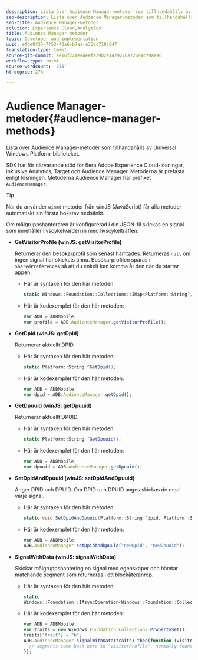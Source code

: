 ```yaml
---
description: Lista över Audience Manager-metoder som tillhandahålls av Universal Windows Platform-biblioteket.
seo-description: Lista över Audience Manager-metoder som tillhandahålls av Universal Windows Platform-biblioteket.
seo-title: Audience Manager-metoder
solution: Experience Cloud,Analytics
title: Audience Manager-metoder
topic: Developer and implementation
uuid: efbe8f33-7f53-40a6-b7aa-a36ac718c047
translation-type: tm+mt
source-git-commit: ae16f224eeaeefa29b2e1479270a72694c79aaa0
workflow-type: tm+mt
source-wordcount: '276'
ht-degree: 27%

---
```



# Audience Manager-metoder{#audience-manager-methods}

Lista över Audience Manager-metoder som tillhandahålls av Universal Windows Platform-biblioteket.

SDK har för närvarande stöd för flera Adobe Experience Cloud-lösningar, inklusive Analytics, Target och Audience Manager. Metoderna är prefasta enligt lösningen. Metoderna Audience Manager har prefixet `AudienceManager`.

>[!TIP]
>
>När du använder `winmd` metoder från winJS (JavaScript) får alla metoder automatiskt sin första bokstav nedsänkt.

Om målgruppshanteraren är konfigurerad i din JSON-fil skickas en signal som innehåller livscykelvärden in med livscykelträffen.

* **GetVisitorProfile (winJS: getVisitorProfile)**

   Returnerar den besökarprofil som senast hämtades. Returneras `null` om ingen signal har skickats ännu. Besökarprofilen sparas i `SharedPreferences` så att du enkelt kan komma åt den när du startar appen.

   * Här är syntaxen för den här metoden:

      ```csharp
      static Windows::Foundation::Collections::IMap<Platform::String^,Platform::Object^> ^GetVisitorProfile();
      ```

   * Här är kodexemplet för den här metoden:

      ```js
      var ADB = ADBMobile; 
      var profile = ADB.AudienceManager.getVisitorProfile();
      ```

* **GetDpid (winJS: getDpid)**

   Returnerar aktuellt DPID.

   * Här är syntaxen för den här metoden:

      ```csharp
      static Platform::String ^GetDpid();
      ```

   * Här är kodexemplet för den här metoden:

      ```js
      var ADB = ADBMobile;
      var dpid = ADB.AudienceManager.getDpid(); 
      ```

* **GetDpuuid (winJS: getDpuuid)**

   Returnerar aktuellt DPUID.

   * Här är syntaxen för den här metoden:

      ```csharp
      static Platform::String ^GetDpuuid();
      ```

   * Här är kodexemplet för den här metoden:

      ```js
      var ADB = ADBMobile; 
      var dpuuid = ADB.AudienceManager.getDpuuid();
      ```

* **SetDpidAndDpuuid (winJS: setDpidAndDpuuid)**

   Anger DPID och DPUID. Om DPID och DPUID anges skickas de med varje signal.

   * Här är syntaxen för den här metoden:

      ```csharp
      static void SetDpidAndDpuuid(Platform::String ^dpid, Platform::String ^dpuuid);
      ```

   * Här är kodexemplet för den här metoden:

      ```js
      var ADB = ADBMobile; 
      ADB.AudienceManager.setDpidAndDpuuid("newDpid", "newDpuuid");
      ```

* **SignalWithData (winJS: signalWithData)**

   Skickar målgruppshantering en signal med egenskaper och hämtar matchande segment som returneras i ett blockåteranrop.

   * Här är syntaxen för den här metoden:

      ```csharp
      static 
      Windows::Foundation::IAsyncOperation<Windows::Foundation::Collections::IMap<Platform::String^, Platform::Object^> ^> ^SignalWithData(Windows::Foundation::Collections::IMap<Platform::String^,Platform::Object> ^data);
      ```

   * Här är kodexemplet för den här metoden:

      ```js
      var ADB = ADBMobile;
      var traits = new Windows.Foundation.Collections.PropertySet(); 
      traits["trait"] = "b";
      ADB.AudienceManager.signalWithData(traits).then(function (visitorProfile) { 
        // segments come back here in "visitorProfile", normally found in the "segs" object of your json 
      });
      ```
